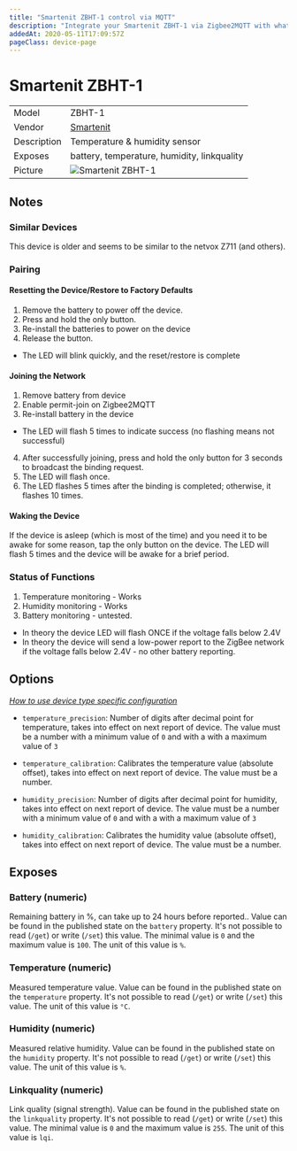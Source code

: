```yaml
---
title: "Smartenit ZBHT-1 control via MQTT"
description: "Integrate your Smartenit ZBHT-1 via Zigbee2MQTT with whatever smart home infrastructure you are using without the vendor's bridge or gateway."
addedAt: 2020-05-11T17:09:57Z
pageClass: device-page
---
```


<!-- !!!! -->
<!-- ATTENTION: This file is auto-generated through docgen! -->
<!-- You can only edit the "Notes"-Section between the two comment lines "Notes BEGIN" and "Notes END". -->
<!-- Do not use h1 or h2 heading within "## Notes"-Section. -->
<!-- !!!! -->

# Smartenit ZBHT-1

|     |     |
|-----|-----|
| Model | ZBHT-1  |
| Vendor  | [Smartenit](/supported-devices/#v=Smartenit)  |
| Description | Temperature & humidity sensor  |
| Exposes | battery, temperature, humidity, linkquality |
| Picture | ![Smartenit ZBHT-1](https://www.zigbee2mqtt.io/images/devices/ZBHT-1.jpg) |


<!-- Notes BEGIN: You can edit here. Add "## Notes" headline if not already present. -->
## Notes


### Similar Devices
This device is older and seems to be similar to the netvox Z711 (and others).

### Pairing

#### Resetting the Device/Restore to Factory Defaults
1. Remove the battery to power off the device.
2. Press and hold the only button.
3. Re-install the batteries to power on the device
4. Release the button.
 * The LED will blink quickly, and the reset/restore is complete

#### Joining the Network
1. Remove battery from device
2. Enable permit-join on Zigbee2MQTT
3. Re-install battery in the device
 * The LED will flash 5 times to indicate success (no flashing means not successful)
4. After successfully joining, press and hold the only button for 3 seconds to broadcast the binding request.
5. The LED will flash once.
6. The LED flashes 5 times after the binding is completed; otherwise, it flashes 10 times.

#### Waking the Device
If the device is asleep (which is most of the time) and you need it to be awake for some reason, tap the only button on the device. The LED will flash 5 times and the device will be awake for a brief period.

### Status of Functions
1. Temperature monitoring - Works
2. Humidity monitoring - Works
3. Battery monitoring - untested.
 * In theory the device LED will flash ONCE if the voltage falls below 2.4V
 * In theory the device will send a low-power report to the ZigBee network if the voltage falls below 2.4V - no other battery reporting.
<!-- Notes END: Do not edit below this line -->


## Options
*[How to use device type specific configuration](../guide/configuration/devices-groups.md#specific-device-options)*

* `temperature_precision`: Number of digits after decimal point for temperature, takes into effect on next report of device. The value must be a number with a minimum value of `0` and with a with a maximum value of `3`

* `temperature_calibration`: Calibrates the temperature value (absolute offset), takes into effect on next report of device. The value must be a number.

* `humidity_precision`: Number of digits after decimal point for humidity, takes into effect on next report of device. The value must be a number with a minimum value of `0` and with a with a maximum value of `3`

* `humidity_calibration`: Calibrates the humidity value (absolute offset), takes into effect on next report of device. The value must be a number.


## Exposes

### Battery (numeric)
Remaining battery in %, can take up to 24 hours before reported..
Value can be found in the published state on the `battery` property.
It's not possible to read (`/get`) or write (`/set`) this value.
The minimal value is `0` and the maximum value is `100`.
The unit of this value is `%`.

### Temperature (numeric)
Measured temperature value.
Value can be found in the published state on the `temperature` property.
It's not possible to read (`/get`) or write (`/set`) this value.
The unit of this value is `°C`.

### Humidity (numeric)
Measured relative humidity.
Value can be found in the published state on the `humidity` property.
It's not possible to read (`/get`) or write (`/set`) this value.
The unit of this value is `%`.

### Linkquality (numeric)
Link quality (signal strength).
Value can be found in the published state on the `linkquality` property.
It's not possible to read (`/get`) or write (`/set`) this value.
The minimal value is `0` and the maximum value is `255`.
The unit of this value is `lqi`.

